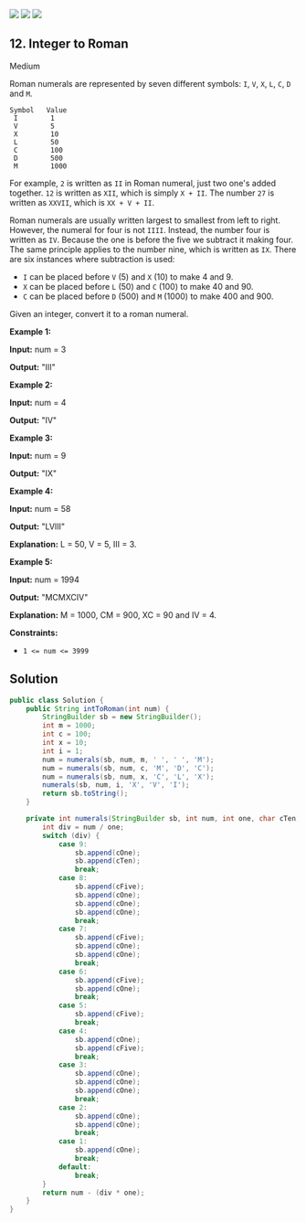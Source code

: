 [![](https://img.shields.io/github/stars/javadev/LeetCode-in-Java?label=Stars&style=flat-square)](https://github.com/javadev/LeetCode-in-Java)
[![](https://img.shields.io/github/forks/javadev/LeetCode-in-Java?label=Fork%20me%20on%20GitHub%20&style=flat-square)](https://github.com/javadev/LeetCode-in-Java/fork)
[![](https://img.shields.io/badge/-LeetCode%20in%20Kotlin-blue?style=flat-square)](https://github.com/javadev/LeetCode-in-Kotlin)

## 12\. Integer to Roman

Medium

Roman numerals are represented by seven different symbols: `I`, `V`, `X`, `L`, `C`, `D` and `M`.

    Symbol   Value
     I        1
     V        5
     X        10
     L        50
     C        100
     D        500
     M        1000

For example, `2` is written as `II` in Roman numeral, just two one's added together. `12` is written as `XII`, which is simply `X + II`. The number `27` is written as `XXVII`, which is `XX + V + II`.

Roman numerals are usually written largest to smallest from left to right. However, the numeral for four is not `IIII`. Instead, the number four is written as `IV`. Because the one is before the five we subtract it making four. The same principle applies to the number nine, which is written as `IX`. There are six instances where subtraction is used:

*   `I` can be placed before `V` (5) and `X` (10) to make 4 and 9.
*   `X` can be placed before `L` (50) and `C` (100) to make 40 and 90.
*   `C` can be placed before `D` (500) and `M` (1000) to make 400 and 900.

Given an integer, convert it to a roman numeral.

**Example 1:**

**Input:** num = 3

**Output:** "III" 

**Example 2:**

**Input:** num = 4

**Output:** "IV" 

**Example 3:**

**Input:** num = 9

**Output:** "IX" 

**Example 4:**

**Input:** num = 58

**Output:** "LVIII"

**Explanation:** L = 50, V = 5, III = 3. 

**Example 5:**

**Input:** num = 1994

**Output:** "MCMXCIV"

**Explanation:** M = 1000, CM = 900, XC = 90 and IV = 4. 

**Constraints:**

*   `1 <= num <= 3999`

## Solution

```java
public class Solution {
    public String intToRoman(int num) {
        StringBuilder sb = new StringBuilder();
        int m = 1000;
        int c = 100;
        int x = 10;
        int i = 1;
        num = numerals(sb, num, m, ' ', ' ', 'M');
        num = numerals(sb, num, c, 'M', 'D', 'C');
        num = numerals(sb, num, x, 'C', 'L', 'X');
        numerals(sb, num, i, 'X', 'V', 'I');
        return sb.toString();
    }

    private int numerals(StringBuilder sb, int num, int one, char cTen, char cFive, char cOne) {
        int div = num / one;
        switch (div) {
            case 9:
                sb.append(cOne);
                sb.append(cTen);
                break;
            case 8:
                sb.append(cFive);
                sb.append(cOne);
                sb.append(cOne);
                sb.append(cOne);
                break;
            case 7:
                sb.append(cFive);
                sb.append(cOne);
                sb.append(cOne);
                break;
            case 6:
                sb.append(cFive);
                sb.append(cOne);
                break;
            case 5:
                sb.append(cFive);
                break;
            case 4:
                sb.append(cOne);
                sb.append(cFive);
                break;
            case 3:
                sb.append(cOne);
                sb.append(cOne);
                sb.append(cOne);
                break;
            case 2:
                sb.append(cOne);
                sb.append(cOne);
                break;
            case 1:
                sb.append(cOne);
                break;
            default:
                break;
        }
        return num - (div * one);
    }
}
```